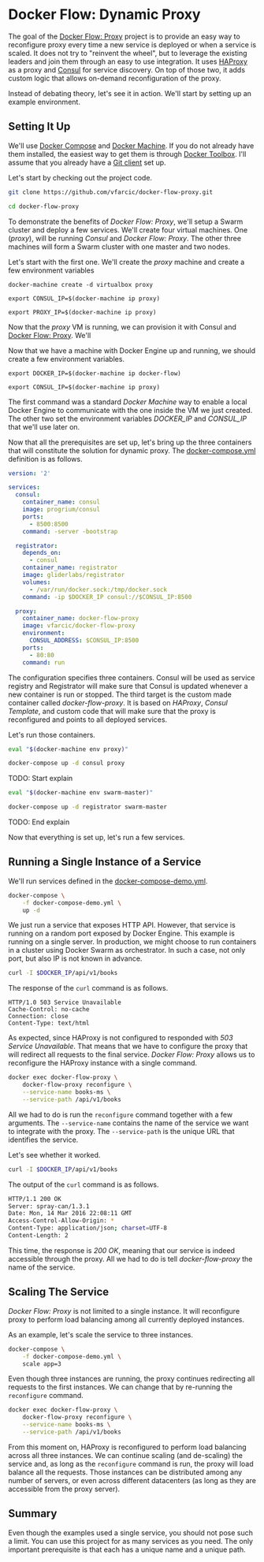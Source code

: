 Docker Flow: Dynamic Proxy
==========================

The goal of the [Docker Flow: Proxy](https://github.com/vfarcic/docker-flow-proxy) project is to provide an easy way to reconfigure proxy every time a new service is deployed or when a service is scaled. It does not try to "reinvent the wheel", but to leverage the existing leaders and join them through an easy to use integration. It uses [HAProxy](http://www.haproxy.org/) as a proxy and [Consul](https://www.consul.io/) for service discovery. On top of those two, it adds custom logic that allows on-demand reconfiguration of the proxy.

Instead of debating theory, let's see it in action. We'll start by setting up an example environment.

Setting It Up
-------------

We'll use [Docker Compose](https://www.docker.com/products/docker-compose) and [Docker Machine](https://www.docker.com/products/docker-engine). If you do not already have them installed, the easiest way to get them is through [Docker Toolbox](https://www.docker.com/products/docker-toolbox). I'll assume that you already have a [Git client](https://git-scm.com/) set up.

Let's start by checking out the project code.

```bash
git clone https://github.com/vfarcic/docker-flow-proxy.git

cd docker-flow-proxy
```

To demonstrate the benefits of *Docker Flow: Proxy*, we'll setup a Swarm cluster and deploy a few services. We'll create four virtual machines. One (*proxy*), will be running *Consul* and *Docker Flow: Proxy*. The other three machines will form a Swarm cluster with one master and two nodes.

Let's start with the first one. We'll create the *proxy* machine and create a few environment variables

```
docker-machine create -d virtualbox proxy

export CONSUL_IP=$(docker-machine ip proxy)

export PROXY_IP=$(docker-machine ip proxy)
```

Now that the *proxy* VM is running, we can provision it with Consul and [Docker Flow: Proxy](https://github.com/vfarcic/docker-flow-proxy). We'll

Now that we have a machine with Docker Engine up and running, we should create a few environment variables.

```
export DOCKER_IP=$(docker-machine ip docker-flow)

export CONSUL_IP=$(docker-machine ip proxy)
```

The first command was a standard *Docker Machine* way to enable a local Docker Engine to communicate with the one inside the VM we just created. The other two set the environment variables *DOCKER_IP* and *CONSUL_IP* that we'll use later on.

Now that all the prerequisites are set up, let's bring up the three containers that will constitute the solution for dynamic proxy. The [docker-compose.yml](https://github.com/vfarcic/docker-flow-proxy/blob/master/docker-compose.yml) definition is as follows.

```yml
version: '2'

services:
  consul:
    container_name: consul
    image: progrium/consul
    ports:
      - 8500:8500
    command: -server -bootstrap

  registrator:
    depends_on:
      - consul
    container_name: registrator
    image: gliderlabs/registrator
    volumes:
      - /var/run/docker.sock:/tmp/docker.sock
    command: -ip $DOCKER_IP consul://$CONSUL_IP:8500

  proxy:
    container_name: docker-flow-proxy
    image: vfarcic/docker-flow-proxy
    environment:
      CONSUL_ADDRESS: $CONSUL_IP:8500
    ports:
      - 80:80
    command: run
```

The configuration specifies three containers. Consul will be used as service registry and Registrator will make sure that Consul is updated whenever a new container is run or stopped. The third target is the custom made container called *docker-flow-proxy*. It is based on *HAProxy*, *Consul Template*, and custom code that will make sure that the proxy is reconfigured and points to all deployed services.

Let's run those containers.

```bash
eval "$(docker-machine env proxy)"

docker-compose up -d consul proxy
```

TODO: Start explain

```bash
eval "$(docker-machine env swarm-master)"

docker-compose up -d registrator swarm-master
```

TODO: End explain

Now that everything is set up, let's run a few services.

Running a Single Instance of a Service
----------------------------------------

We'll run services defined in the [docker-compose-demo.yml](https://github.com/vfarcic/docker-flow-proxy/blob/master/docker-compose-demo.yml).

```bash
docker-compose \
    -f docker-compose-demo.yml \
    up -d
```

We just run a service that exposes HTTP API. However, that service is running on a random port exposed by Docker Engine. This example is running on a single server. In production, we might choose to run containers in a cluster using Docker Swarm as orchestrator. In such a case, not only port, but also IP is not known in advance.

```bash
curl -I $DOCKER_IP/api/v1/books
```

The response of the `curl` command is as follows.

```
HTTP/1.0 503 Service Unavailable
Cache-Control: no-cache
Connection: close
Content-Type: text/html
```

As expected, since HAProxy is not configured to responded with *503 Service Unavailable*. That means that we have to configure the proxy that will redirect all requests to the final service. *Docker Flow: Proxy* allows us to reconfigure the HAProxy instance with a single command.

```bash
docker exec docker-flow-proxy \
    docker-flow-proxy reconfigure \
    --service-name books-ms \
    --service-path /api/v1/books
```

All we had to do is run the `reconfigure` command together with a few arguments. The `--service-name` contains the name of the service we want to integrate with the proxy. The `--service-path` is the unique URL that identifies the service.

Let's see whether it worked.

```bash
curl -I $DOCKER_IP/api/v1/books
```

The output of the `curl` command is as follows.

```bash
HTTP/1.1 200 OK
Server: spray-can/1.3.1
Date: Mon, 14 Mar 2016 22:08:11 GMT
Access-Control-Allow-Origin: *
Content-Type: application/json; charset=UTF-8
Content-Length: 2
```

This time, the response is *200 OK*, meaning that our service is indeed accessible through the proxy. All we had to do is tell *docker-flow-proxy* the name of the service.

Scaling The Service
-------------------

*Docker Flow: Proxy* is not limited to a single instance. It will reconfigure proxy to perform load balancing among all currently deployed instances.

As an example, let's scale the service to three instances.

```bash
docker-compose \
    -f docker-compose-demo.yml \
    scale app=3
```

Even though three instances are running, the proxy continues redirecting all requests to the first instances. We can change that by re-running the `reconfigure` command.

```bash
docker exec docker-flow-proxy \
    docker-flow-proxy reconfigure \
    --service-name books-ms \
    --service-path /api/v1/books
```

From this moment on, HAProxy is reconfigured to perform load balancing across all three instances. We can continue scaling (and de-scaling) the service and, as long as the `reconfigure` command is run, the proxy will load balance all the requests. Those instances can be distributed among any number of servers, or even across different datacenters (as long as they are accessible from the proxy server).

Summary
-------

Even though the examples used a single service, you should not pose such a limit. You can use this project for as many services as you need. The only important prerequisite is that each has a unique name and a unique path.
